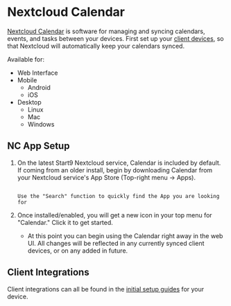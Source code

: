# Nextcloud Calendar

[Nextcloud Calendar](https://apps.nextcloud.com/apps/calendar) is software for managing and syncing calendars, events, and tasks between your devices.  First set up your [client devices](/service-guides/nextcloud/nextcloud-setup/), so that Nextcloud will automatically keep your calendars synced.

Available for:

- Web Interface
- Mobile
    - Android
    - iOS
- Desktop
    - Linux
    - Mac
    - Windows

## NC App Setup

1. On the latest Start9 Nextcloud service, Calendar is included by default.  If coming from an older install, begin by downloading Calendar from your Nextcloud service's App Store (Top-right menu -> Apps).

    ```admonish tip
    
    Use the "Search" function to quickly find the App you are looking for

    ```

1. Once installed/enabled, you will get a new icon in your top menu for "Calendar."  Click it to get started.

    - At this point you can begin using the Calendar right away in the web UI.  All changes will be reflected in any currently synced client devices, or on any added in future.

## Client Integrations

Client integrations can all be found in the [initial setup guides](/service-guides/nextcloud/nextcloud-setup/) for your device.
